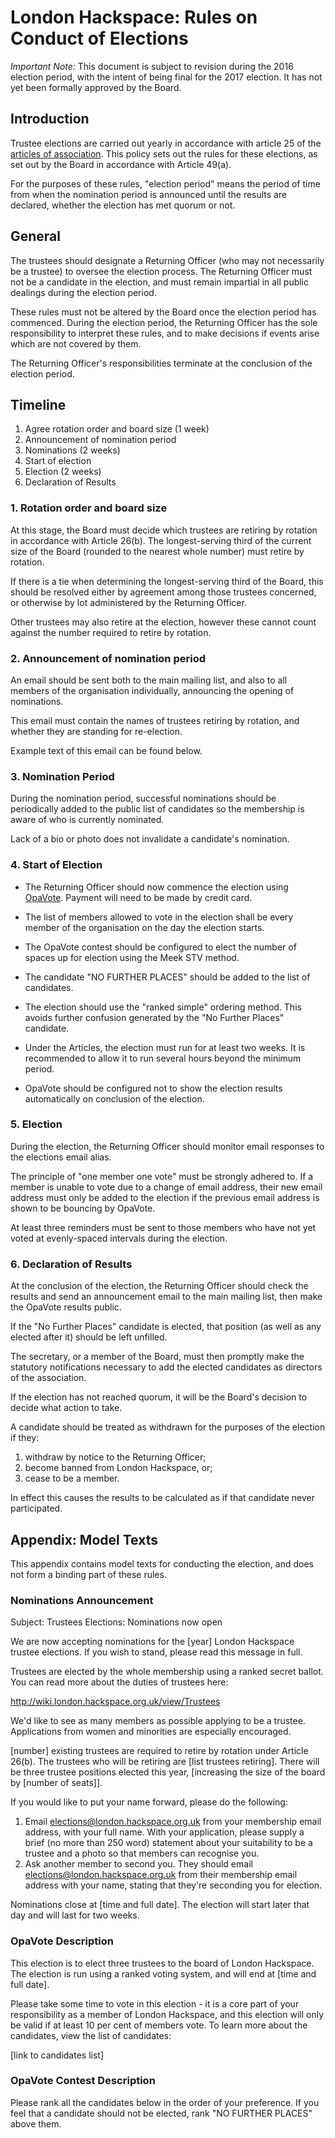 # London Hackspace: Rules on Conduct of Elections
*Important Note:* This document is subject to revision during the
2016 election period, with the intent of being final for the 2017 election.
It has not yet been formally approved by the Board.

## Introduction
Trustee elections are carried out yearly in accordance with article 25
of the [articles of
association](https://london.hackspace.org.uk/organisation/docs/articles.pdf).
This policy sets out the rules for these elections, as set out by the
Board in accordance with Article 49(a).

For the purposes of these rules, "election period" means the period of
time from when the nomination period is announced until the results are
declared, whether the election has met quorum or not.

## General

The trustees should designate a Returning Officer (who may not
necessarily be a trustee) to oversee the election process. The Returning
Officer must not be a candidate in the election, and must remain
impartial in all public dealings during the election period.

These rules must not be altered by the Board once the election period has
commenced. During the election period, the Returning Officer has the sole
responsibility to interpret these rules, and to make decisions if events
arise which are not covered by them.

The Returning Officer's responsibilities terminate at the conclusion of the
election period.

## Timeline

1. Agree rotation order and board size (1 week)
2. Announcement of nomination period
3. Nominations (2 weeks)
4. Start of election
5. Election (2 weeks)
6. Declaration of Results

### 1. Rotation order and board size
At this stage, the Board must decide which trustees are retiring by
rotation in accordance with Article 26(b). The longest-serving third of
the current size of the Board (rounded to the nearest whole number) must
retire by rotation.

If there is a tie when determining the longest-serving third of the
Board, this should be resolved either by agreement among those
trustees concerned, or otherwise by lot administered by the Returning
Officer.

Other trustees may also retire at the election, however these cannot
count against the number required to retire by rotation.

### 2. Announcement of nomination period
An email should be sent both to the main mailing list, and also to all
members of the organisation individually, announcing the opening of
nominations.

This email must contain the names of trustees retiring by rotation, and
whether they are standing for re-election.

Example text of this email can be found below.

### 3. Nomination Period
During the nomination period, successful nominations should be
periodically added to the public list of candidates so the membership is
aware of who is currently nominated.

Lack of a bio or photo does not invalidate a candidate's nomination.

### 4. Start of Election
* The Returning Officer should now commence the election using
  [OpaVote](https://www.opavote.com). Payment will need to be made by
  credit card.

* The list of members allowed to vote in the election shall be every
  member of the organisation on the day the election starts.

* The OpaVote contest should be configured to elect the number of spaces
  up for election using the Meek STV method.

* The candidate "NO FURTHER PLACES" should be added to the list of
  candidates.

* The election should use the "ranked simple" ordering method. This avoids
  further confusion generated by the "No Further Places" candidate.

* Under the Articles, the election must run for at least two weeks. It is
  recommended to allow it to run several hours beyond the minimum period.

* OpaVote should be configured not to show the election results automatically
  on conclusion of the election.

### 5. Election
During the election, the Returning Officer should monitor email
responses to the elections email alias.

The principle of "one member one vote" must be strongly adhered to.
If a member is unable to vote due to a change of email address, their
new email address must only be added to the election if the previous
email address is shown to be bouncing by OpaVote.

At least three reminders must be sent to those members who have not
yet voted at evenly-spaced intervals during the election.

### 6. Declaration of Results
At the conclusion of the election, the Returning Officer should check
the results and send an announcement email to the main mailing list,
then make the OpaVote results public.

If the "No Further Places" candidate is elected, that position (as well
as any elected after it) should be left unfilled.

The secretary, or a member of the Board, must then promptly make the
statutory notifications necessary to add the elected candidates as
directors of the association.

If the election has not reached quorum, it will be the Board's decision
to decide what action to take.

A candidate should be treated as withdrawn for the purposes of the
election if they:

1. withdraw by notice to the Returning Officer;
2. become banned from London Hackspace, or;
3. cease to be a member.

In effect this causes the results to be calculated as if that candidate
never participated.

## Appendix: Model Texts
This appendix contains model texts for conducting the election, and does
not form a binding part of these rules.

### Nominations Announcement
Subject: Trustees Elections: Nominations now open

We are now accepting nominations for the [year] London Hackspace trustee
elections. If you wish to stand, please read this message in full.

Trustees are elected by the whole membership using a ranked secret ballot.
You can read more about the duties of trustees here:

  http://wiki.london.hackspace.org.uk/view/Trustees

We'd like to see as many members as possible applying to be a trustee.
Applications from women and minorities are especially encouraged.

[number] existing trustees are required to retire by rotation under Article
26(b). The trustees who will be retiring are [list trustees retiring].
There will be three trustee positions elected this year, [increasing the
size of the board by [number of seats]].

If you would like to put your name forward, please do the following:

1. Email elections@london.hackspace.org.uk from your membership email
address, with your full name. With your application, please supply a
brief (no more than 250 word) statement about your suitability to be a
trustee and a photo so that members can recognise you.
2. Ask another member to second you. They should email
elections@london.hackspace.org.uk from their membership email address
with your name, stating that they're seconding you for election.

Nominations close at [time and full date]. The election will
start later that day and will last for two weeks.

### OpaVote Description
This election is to elect three trustees to the board of London Hackspace.
The election is run using a ranked voting system, and will end at
[time and full date].

Please take some time to vote in this election - it is a core part of your
responsibility as a member of London Hackspace, and this election will only
be valid if at least 10 per cent of members vote. To learn more about the
candidates, view the list of candidates:

[link to candidates list]

### OpaVote Contest Description
Please rank all the candidates below in the order of your preference. If
you feel that a candidate should not be elected, rank "NO FURTHER
PLACES" above them.
